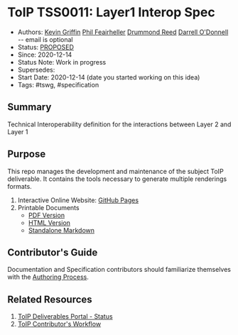 # ToIP  TSS0011: Layer1 Interop Spec

- Authors: [Kevin Griffin](griffin.kev@gmail.com) [Phil Feairheller]() [Drummond Reed]() [Darrell O'Donnell]()  -- email is optional
- Status: [PROPOSED](https://trustoverip.github.io/deliverables/process/lifecycle_management/#proposed)
- Since: 2020-12-14
- Status Note: Work in progress
- Supersedes:
- Start Date: 2020-12-14 (date you started working on this idea)
- Tags: #tswg, #specification

## Summary

Technical Interoperability definition for the interactions between Layer 2 and Layer 1

## Purpose
This repo manages the development and maintenance of the subject ToIP deliverable. It contains the tools necessary to generate multiple renderings formats.

1. Interactive Online Website: [GitHub Pages](https://trustoverip.github.io/TSS0011-layer1-Interop-spec/)
2. Printable Documents
    * [PDF Version](./publish/TSS0011-layer1-Interop-spec.pdf)
    * [HTML Version](./publish/TSS0011-layer1-Interop-spec.html)
    * [Standalone Markdown](./publish/TSS0011-layer1-Interop-spec.md)

## Contributor's Guide
Documentation and Specification contributors should familiarize themselves with the [Authoring Process](https://github.com/trustoverip/TSS0011-layer1-Interop-spec/blob/main/DEV_README.md).


## Related Resources

1. [ToIP Deliverables Portal - Status](https://trustoverip.github.io/deliverables/results/proposed/)
2. [ToIP Contributor's Workflow](https://trustoverip.github.io/deliverables/process/process_concepts/)
